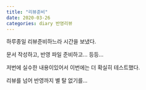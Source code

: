 ```yaml
---
title: "리뷰준비"
date: 2020-03-26
categories: diary 반영리뷰
---
```

하루종일 리뷰준비하느라 시간을 보냈다.

문서 작성하고, 반영 파일 준비하고... 등등...

저번에 실수한 내용이있어서 이번에는 더 확실히 테스트했다.

리뷰를 넘어 반영까지 별 탈 없기를...
